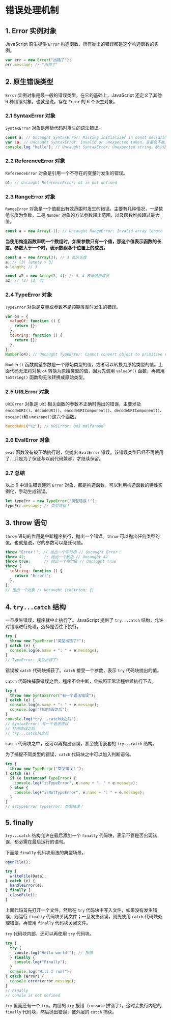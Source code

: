 # 错误处理机制

## 1. Error 实例对象

JavaScript 原生提供 `Error` 构造函数，所有抛出的错误都是这个构造函数的实例。

```javascript
var err = new Error("出错了");
err.message; // "出错了"
```

## 2. 原生错误类型

`Error` 实例对象是最一般的错误类型，在它的基础上，JavaScript 还定义了其他 6 种错误对象。也就是说，存在 `Error` 的 6 个派生对象。

### 2.1 SyntaxError 对象

`SyntaxError` 对象是解析代码时发生的语法错误。

```javascript
const a; // Uncaught SyntaxError: Missing initializer in const declaration，定义常量时光声明没赋值
var 1a; // Uncaught SyntaxError: Invalid or unexpected token，变量名不能以数字开头
console.log "hello"); // Uncaught SyntaxError: Unexpected string，缺少括号
```

### 2.2 ReferenceError 对象

`ReferenceError` 对象是引用一个不存在的变量时发生的错误。

```javascript
o1; // Uncaught ReferenceError: o1 is not defined
```

### 2.3 RangeError 对象

`RangeError` 对象是一个值超出有效范围时发生的错误。主要有几种情况，一是数组长度为负数，二是 `Number` 对象的方法参数超出范围，以及函数堆栈超过最大值。

```javascript
const a = new Array(-1); // Uncaught RangeError: Invalid array length
```

**当使用构造函数声明一个数组时，如果参数只有一个值，那这个值表示函数的长度。参数大于一个时，表示数组各个位置上的成员。**

```javascript
const a = new Array(3); // 3 表示长度
a; // (3) [empty × 3]
a.length; // 3

const a2 = new Array(3, 4); // 3、4 表示数组成员
a2; // (2) [3, 4]
```

### 2.4 TypeError 对象

`TypeError` 对象是变量或参数不是预期类型时发生的错误。

```javascript
var o4 = {
  valueOf: function () {
    return {};
  },
  toString: function () {
    return {};
  },
};
Number(o4); // Uncaught TypeError: Cannot convert object to primitive value
```

`Number()` 函数期望参数是一个原始类型的值，或者可以转换为原始类型的值。上面代码无法将对象 `o4` 转换为原始类型的值，因为先调用 `valueOf()` 函数，再调用 `toString()` 函数均无法转换成原始类型。

### 2.5 URLError 对象

`URIError` 对象是 `URI` 相关函数的参数不正确时抛出的错误，主要涉及 `encodeURI()`、`decodeURI()`、`encodeURIComponent()`、`decodeURIComponent()`、`escape()`和 `unescape()`这六个函数。

```javascript
decodeURI("%2"); // URIError: URI malformed
```

### 2.6 EvalError 对象

`eval` 函数没有被正确执行时，会抛出 `EvalError` 错误。该错误类型已经不再使用了，只是为了保证与以前代码兼容，才继续保留。

### 2.7 总结

以上 6 中派生错误连同 `Error` 对象，都是构造函数。可以利用构造函数的特性实例化，手动生成错误。

```javascript
let typeErr = new TypeError("类型错误！");
typeErr.message; // 类型错误！
```

## 3. throw 语句

`throw` 语句的作用是中断程序执行，抛出一个错误。`throw` 可以抛出任何类型的值。也就是说，它的参数可以是任何值。

```javascript
throw "Error！"; // 抛出一个字符串 // Uncaught Error！
throw 42;        // 抛出一个数值 // Uncaught 42
throw true;      // 抛出一个布尔值 // Uncaught true
throw {
  toString: function () {
    return "Error!";
  },
};
// 抛出一个对象 // Uncaught {toString: ƒ}
```

## 4. `try...catch` 结构

一旦发生错误，程序就中止执行了。JavaScript 提供了 `try...catch` 结构，允许对错误进行处理，选择是否往下执行。

```javascript
try {
  throw new TypeError("类型出错了!");
} catch (e) {
  console.log(e.name + ": " + e.message);
}
// TypeError: 类型出错了!
```

错误被 `catch` 代码块捕获了。`catch` 接受一个参数，表示 `try` 代码块抛出的值。

`catch` 代码块捕获错误之后，程序不会中断，会按照正常流程继续执行下去。

```javascript
try {
  throw new SyntaxError("有一个语法错误");
} catch (e) {
  console.log(e.name + ": " + e.message);
  console.log("打印错误之后");
}
console.log("try...catch块之后");
// SyntaxError: 有一个语法错误
// 打印错误之后
// try...catch块之后
```

`catch` 代码块之中，还可以再抛出错误，甚至使用嵌套的 `try...catch` 结构。

为了捕捉不同类型的错误，`catch` 代码块之中可以加入判断语句。

```javascript
try {
  throw new TypeError("类型错误！");
} catch (e) {
  if (e instanceof TypeError) {
    console.log("isTypeError", e.name + ": " + e.message);
  } else {
    console.log("isNotTypeError", e.name + ": " + e.message);
  }
}
// isTypeError TypeError: 类型错误！
```

## 5. finally

`try...catch` 结构允许在最后添加一个 `finally` 代码块，表示不管是否出现错误，都必需在最后运行的语句。

下面是 `finally` 代码块用法的典型场景。

```javascript
openFile();

try {
  writeFile(Data);
} catch (e) {
  handleError(e);
} finally {
  closeFile();
}
```

上面代码首先打开一个文件，然后在 `try` 代码块中写入文件，如果没有发生错误，则运行 `finally` 代码块关闭文件；一旦发生错误，则先使用 `catch` 代码块处理错误，再使用 `finally` 代码块关闭文件。

`try` 代码块内部，还可以再使用 `try` 代码块。

```javascript
try {
  try {
    consle.log("Hello world!"); // 报错
  } finally {
    console.log("Finally");
  }
  console.log("Will I run?");
} catch (error) {
  console.error(error.message);
}
// Finally
// consle is not defined
```

`try` 里面还有一个 `try`。内层的 `try` 报错（`console` 拼错了），这时会执行内层的 `finally` 代码块，然后抛出错误，被外层的 `catch` 捕获。
